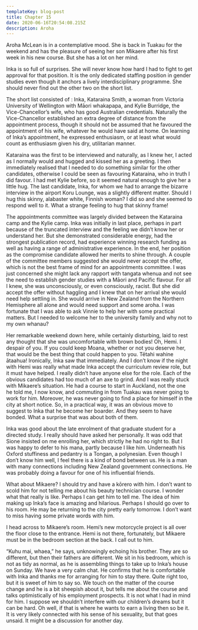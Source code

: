 ```yaml
---
templateKey: blog-post
title: Chapter 15
date: 2020-06-16T20:54:08.215Z
description: Aroha
---
```

Aroha McLean is in a contemplative mood. She is back in Tuakau for the weekend and has the pleasure of seeing her son Mikaere after his first week in his new course. But she has a lot on her mind.



Inka is so full of surprises. She will never know how hard I had to fight to get approval for that position. It is the only dedicated staffing position in gender studies even though it anchors a lively interdisciplinary programme. She should never find out the other two on the short list.



The short list consisted of : Inka, Kataraina Smith, a woman from Victoria University of Wellington with Māori whakapapa, and Kylie Burridge, the Vice-Chancellor’s wife, who has good Australian credentials. Naturally the Vice-Chancellor established an extra degree of distance from the appointment process, though it should not be assumed that he favoured the appointment of his wife, whatever he would have said at home. On learning of Inka’s appointment, he expressed enthusiasm, or at least what would count as enthusiasm given his dry, utilitarian manner.



Kataraina was the first to be interviewed and naturally, as I knew her, I acted as I normally would and hugged and kissed her as a greeting. I then immediately realised that I needed to do something similar for the other candidates, otherwise I could be seen as favouring Kataraina, who in truth I did favour. I had met Kylie before, so it seemed natural enough to give her a little hug. The last candidate, Inka, for whom we had to arrange the bizarre interview in the airport Koru Lounge, was a slightly different matter. Should I hug this skinny, alabaster white, Finnish woman? I did so and she seemed to respond well to it. What a strange feeling to hug that skinny frame!



The appointments committee was largely divided between the Kataraina camp and the Kylie camp. Inka was initially in last place, perhaps in part because of the truncated interview and the feeling we didn’t know her or understand her. But she demonstrated considerable energy, had the strongest publication record, had experience winning research funding as well as having a range of administrative experience. In the end, her position as the compromise candidate allowed her merits to shine through. A couple of the committee members suggested she would never accept the offer, which is not the best frame of mind for an appointments committee. I was just concerned she might lack any rapport with tangata whenua and not see the need to establish gender studies with a Māori and Pacific flavour. For all I knew, she was unconsciously, or even consciously, racist. But she did accept the offer without haggling and I knew that on her arrival she would need help settling in. She would arrive in New Zealand from the Northern Hemisphere all alone and would need support and some aroha. I was fortunate that I was able to ask Vinnie to help her with some practical matters. But I needed to welcome her to the university family and why not to my own whanau?



Her remarkable weekend down here, while certainly disturbing, laid to rest any thought that she was uncomfortable with brown bodies! Oh, Hemi. I despair of you. If you could keep Moana, whether or not you deserve her, that would be the best thing that could happen to you. Tētahi wahine ātaahua! Ironically, Inka saw that immediately. And I don’t know if the night with Hemi was really what made Inka accept the curriculum review role, but it must have helped. I really didn’t have anyone else for the role. Each of the obvious candidates had too much of an axe to grind. And I was really stuck with Mikaere’s situation. He had a course to start in Auckland, not the one he told me, I now know, and commuting in from Tuakau was never going to work for him. Moreover, he was never going to find a place for himself in the city at short notice. So, in a practical way, it was an obvious move to suggest to Inka that he become her boarder. And they seem to have bonded. What a surprise that was about both of them.



Inka was good about the late enrolment of that graduate student for a directed study. I really should have asked her personally. It was odd that Sione insisted on me enrolling her, which strictly he had no right to. But I was happy to defer to his mana, partly because I like him. Underneath his Oxford stuffiness and pedantry is a Tongan, a polynesian. Even though I don’t know him well, I feel there is a kind of bond between us. He is a man with many connections including New Zealand government connections. He was probably doing a favour for one of his influential friends.



What about Mikaere? I should try and have a kōrero with him. I don’t want to scold him for not telling me about his beauty technician course. I wonder what that really is like. Perhaps I can get him to tell me. The idea of him making up Inka’s face is amazing and hilarious. Perhaps I should go over to his room. He may be returning to the city pretty early tomorrow. I don’t want to miss having some private words with him.



I head across to Mikaere’s room. Hemi’s new motorcycle project is all over the floor close to the entrance. Hemi is not there, fortunately, but Mikaere must be in the bedroom section at the back. I call out to him.



“Kuhu mai, whaea,” he says, unknowingly echoing his brother. They are so different, but then their fathers are different. We sit in his bedroom, which is not as tidy as normal, as he is assembling things to take up to Inka’s house on Sunday. We have a very calm chat. He confirms that he is comfortable with Inka and thanks me for arranging for him to stay there. Quite right too, but it is sweet of him to say so. We touch on the matter of the course change and he is a bit sheepish about it, but tells me about the course and talks optimistically of his employment prospects. It is not what I had in mind for him. I suppose we shouldn’t interfere with our children’s dreams but it can be hard. Oh well, if that is where he wants to earn a living then so be it. It is very likely connected with his sense of his sexuality, but that goes unsaid. It might be a discussion for another day.